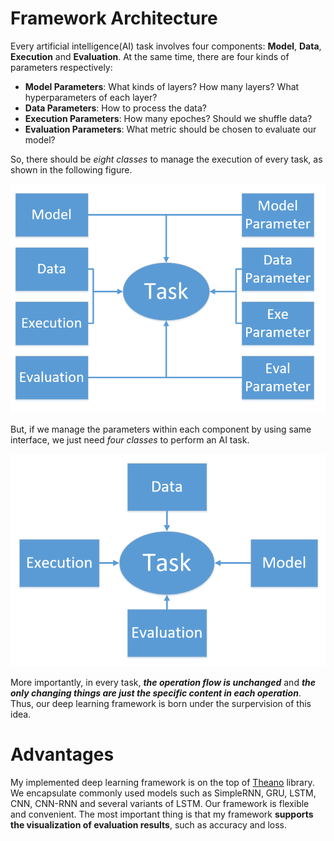 # Framework Architecture

Every artificial intelligence(AI) task involves four components: **Model**, **Data**, 
**Execution** and **Evaluation**. At the same time, there are four kinds of parameters respectively:  
- **Model Parameters**: What kinds of layers? 
How many layers? What hyperparameters of each layer?
- **Data Parameters**: How to process the data? 
- **Execution Parameters**: How many epoches? Should we shuffle data?
- **Evaluation Parameters**: What metric should be chosen to evaluate our model? 

So, there should be _eight classes_ to manage the execution of every task, as shown in the following figure.

[figure1]: /doc/pics/p1.png "eight_classes"
![eight classes][figure1]

But, if we manage the parameters within each component by using same interface, we just need _four classes_ 
to perform an AI task.

[figure2]: /doc/pics/p2.png "four_classes"

![four classes][figure2]

More importantly, in every task, **_the operation flow is unchanged_** and **_the only changing 
things are just the specific content in each operation_**. Thus, our deep learning framework 
is born under the surpervision of this idea.

# Advantages

My implemented deep learning framework is on the top of [Theano](https://github.com/Theano/Theano) 
library. We encapsulate commonly used models such as SimpleRNN, GRU, LSTM, CNN, CNN-RNN and several 
variants of LSTM. Our framework is flexible and convenient. The most important thing is that my framework 
**supports the visualization of evaluation results**, such as accuracy and loss.



